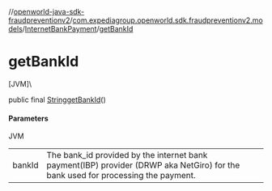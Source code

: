//[openworld-java-sdk-fraudpreventionv2](../../../index.md)/[com.expediagroup.openworld.sdk.fraudpreventionv2.models](../index.md)/[InternetBankPayment](index.md)/[getBankId](get-bank-id.md)

# getBankId

[JVM]\

public final [String](https://docs.oracle.com/javase/8/docs/api/java/lang/String.html)[getBankId](get-bank-id.md)()

#### Parameters

JVM

| | |
|---|---|
| bankId | The bank_id provided by the internet bank payment(IBP) provider (DRWP aka NetGiro) for the bank used for processing the payment. |

